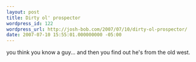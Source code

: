 ```yaml
---
layout: post
title: Dirty ol' prospector
wordpress_id: 122
wordpress_url: http://josh-bob.com/2007/07/10/dirty-ol-prospector/
date: 2007-07-10 15:55:01.000000000 -05:00
---
```

<!--Mime Type of File is image/jpeg --><div><a href="http://josh-bob.com/wp-photos/20070710-165501-1.jpg"><img src="http://josh-bob.com/wp-photos/thumb.20070710-165501-1.jpg" alt="" /></a></div> you think you know a guy... and then you find out he's from the old west.
